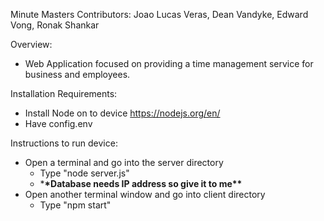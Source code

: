 Minute Masters
Contributors: Joao Lucas Veras, Dean Vandyke, Edward Vong, Ronak Shankar

Overview:

- Web Application focused on providing a time management service for business and employees.

Installation Requirements:

- Install Node on to device https://nodejs.org/en/
- Have config.env

Instructions to run device:

- Open a terminal and go into the server directory
  - Type "node server.js"
  - \***\*Database needs IP address so give it to me\*\***
- Open another terminal window and go into client directory
  - Type "npm start"
